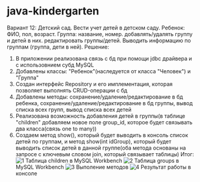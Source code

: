 # java-kindergarten
Вариант 12:
Детский сад. Вести учет детей в детском саду. Ребенок: ФИО, пол, возраст. Группа: название, номер.
добавлять/удалять группу и детей в них.
редактировать группы/детей. Выводить информацию по группам (группа, дети в ней).
Решение:
1. В приложении реализована связь с бд при помощи jdbc драйвера и с использовнием субд MySQL
2. Добавлены классы: "Ребенок"(наследуется от класса "Человек") и "Группа"
3. Создан интерфейс Repository и его имплементация, которая позволяет выполнять CRUD-операции с бд
4. Добавлены методы: сохранение/удаление/редактирование в бд ребенка, сохранение/удаление/редактирование в бд группы, вывод списка всех групп, вывод списка всех детей
5. Реализована возможность добавления детей в группы(в таблице "children" добавляем новое поле group_id, которое будет связывать два класса(связь one to many))
6. Создаем метод show(), который будет выводить в консоль список детей по группам, и метод show(int idGroup), который будет выводить список детей в данной группе(оба метода основаны на запросе с ключевым словом join, который связывает таблицы)
Итог:
![1](https://github.com/SimvolokovP/java-kindergarten/assets/113377637/c37a247e-5c10-41a5-affc-a7cbf5c7e504)
Таблица children в MySQL Workbench
![2](https://github.com/SimvolokovP/java-kindergarten/assets/113377637/02de224d-a71d-48aa-8d97-90a057b57d94)
Таблица groups в MySQL Workbench
![3](https://github.com/SimvolokovP/java-kindergarten/assets/113377637/7d2bcb54-3f64-46ff-9551-cadec2840149)
Выполение методов
![4](https://github.com/SimvolokovP/java-kindergarten/assets/113377637/9f258d87-b54b-4972-86f3-195bb12e6c45)
Результат работы в консоле
